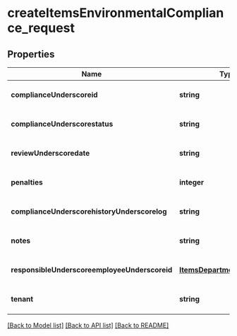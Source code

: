 # createItemsEnvironmentalCompliance_request

## Properties
Name | Type | Description | Notes
------------ | ------------- | ------------- | -------------
**complianceUnderscoreid** | **string** |  | [optional] [default to null]
**complianceUnderscorestatus** | **string** |  | [optional] [default to null]
**reviewUnderscoredate** | **string** |  | [optional] [default to null]
**penalties** | **integer** |  | [optional] [default to null]
**complianceUnderscorehistoryUnderscorelog** | **string** |  | [optional] [default to null]
**notes** | **string** |  | [optional] [default to null]
**responsibleUnderscoreemployeeUnderscoreid** | [**ItemsDepartmentManagerId**](ItemsDepartmentManagerId.md) |  | [optional] [default to null]
**tenant** | **string** |  | [optional] [default to null]

[[Back to Model list]](../README.md#documentation-for-models) [[Back to API list]](../README.md#documentation-for-api-endpoints) [[Back to README]](../README.md)



